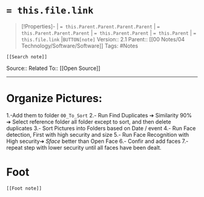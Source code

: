 # `= this.file.link`
>[!Properties]- | `= this.Parent.Parent.Parent.Parent` |  `= this.Parent.Parent.Parent` | `= this.Parent.Parent` | `= this.Parent` | `= this.file.link` |`BUTTON[note]` 
>Version:: 2.1
>Parent:: [[00 Notes/04 Technology/Software/Software]]
>Tags: #Notes
```meta-bind-embed
[[Search note]]
```
Source::
Related To:: [[Open Source]]
***
# Organize Pictures:

1.-Add them to folder `00_To_Sort`
2.- Run Find Duplicates ➔ Similarity 90% ➔ Select reference folder all folder except to sort, and then delete duplicates
3.- Sort Pictures into Folders based on Date / event
4.- Run Face detection, First with high security and size
5.- Run Face Recognition with High security➔ *Sface* better than Open Face
6.- Confir and add faces
7.- repeat step with lower security until all faces have been dealt. 








# Foot
```meta-bind-embed
[[Foot note]]
``` 